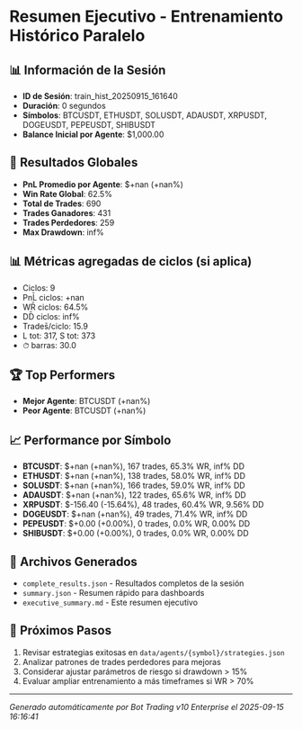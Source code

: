 # Resumen Ejecutivo - Entrenamiento Histórico Paralelo

## 📊 Información de la Sesión
- **ID de Sesión**: train_hist_20250915_161640
- **Duración**: 0 segundos
- **Símbolos**: BTCUSDT, ETHUSDT, SOLUSDT, ADAUSDT, XRPUSDT, DOGEUSDT, PEPEUSDT, SHIBUSDT
- **Balance Inicial por Agente**: $1,000.00

## 🎯 Resultados Globales
- **PnL Promedio por Agente**: $+nan (+nan%)
- **Win Rate Global**: 62.5%
- **Total de Trades**: 690
- **Trades Ganadores**: 431
- **Trades Perdedores**: 259
- **Max Drawdown**: inf%

## 📊 Métricas agregadas de ciclos (si aplica)
- Ciclos: 9
- PnL̄ ciclos: +nan
- WR̄ ciclos: 64.5%
- DD̄ ciclos: inf%
- Trades̄/ciclo: 15.9
- L tot: 317, S tot: 373
- ⏱̄ barras: 30.0


## 🏆 Top Performers
- **Mejor Agente**: BTCUSDT (+nan%)
- **Peor Agente**: BTCUSDT (+nan%)

## 📈 Performance por Símbolo
- **BTCUSDT**: $+nan (+nan%), 167 trades, 65.3% WR, inf% DD
- **ETHUSDT**: $+nan (+nan%), 138 trades, 58.0% WR, inf% DD
- **SOLUSDT**: $+nan (+nan%), 166 trades, 59.0% WR, inf% DD
- **ADAUSDT**: $+nan (+nan%), 122 trades, 65.6% WR, inf% DD
- **XRPUSDT**: $-156.40 (-15.64%), 48 trades, 60.4% WR, 9.56% DD
- **DOGEUSDT**: $+nan (+nan%), 49 trades, 71.4% WR, inf% DD
- **PEPEUSDT**: $+0.00 (+0.00%), 0 trades, 0.0% WR, 0.00% DD
- **SHIBUSDT**: $+0.00 (+0.00%), 0 trades, 0.0% WR, 0.00% DD

## 📁 Archivos Generados
- `complete_results.json` - Resultados completos de la sesión
- `summary.json` - Resumen rápido para dashboards
- `executive_summary.md` - Este resumen ejecutivo

## 🎯 Próximos Pasos
1. Revisar estrategias exitosas en `data/agents/{symbol}/strategies.json`
2. Analizar patrones de trades perdedores para mejoras
3. Considerar ajustar parámetros de riesgo si drawdown > 15%
4. Evaluar ampliar entrenamiento a más timeframes si WR > 70%

---
*Generado automáticamente por Bot Trading v10 Enterprise el 2025-09-15 16:16:41*
